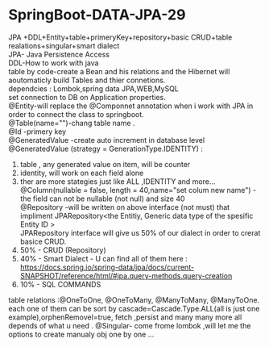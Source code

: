# SpringBoot-DATA-JPA-29
JPA +DDL+Entity+table+primeryKey+repository+basic CRUD+table realations+singular+smart dialect </br>
JPA- Java Persistence Access</br>
DDL-How to work with java </br>
table by code-create a Bean and his relations and the Hibernet will aoutomaticly build Tables and thier connetions.<br/>
dependcies : Lombok,spring data JPA,WEB,MySQL</br>
 set connection to DB on Application properties.</br>
 @Entity-will replace the @Componnet annotation when i work with JPA in order to connect the class to springboot.</br>
 @Table(name="")-chang table name .</br>
@Id -primery key <br/>  @GeneratedValue -create auto increment in database level <br/>
@GeneratedValue (strategy = GenerationType.IDENTITY) : 
1. table , any generated value on item, will be counter<br/>
2. identity, will work on each field alone <br/>
3. ther are more stategies just like ALL ,IDENTITY and more...<br/>
@Column(nullable = false, length = 40,name="set colum new name") - the field can not be nullable (not null) and size 40 <br/>
@Repository -will be written on above interface (not must) that impliment JPARepository<the Entitiy, Generic data type of the spesific Entity ID ><br/>
JPARepository interface will give us 50% of our dialect in order to crerat basice CRUD.<br/>
1. 50% -  CRUD (Repository)
2. 40% - Smart Dialect - U can find all of them here : https://docs.spring.io/spring-data/jpa/docs/current-SNAPSHOT/reference/html/#jpa.query-methods.query-creation
3. 10% - SQL COMMANDS

table relations :@OneToOne, @OneToMany, @ManyToMany, @ManyToOne.<br/>
each one of them can be sort by cascade=Cascade.Type.ALL(all is just one example),orphenRemovel=true, fetch ,persist and many many more all depends of what u need .
@Singular- come frome lombok ,will let me the options to create manualy obj one by one ...<br/>












